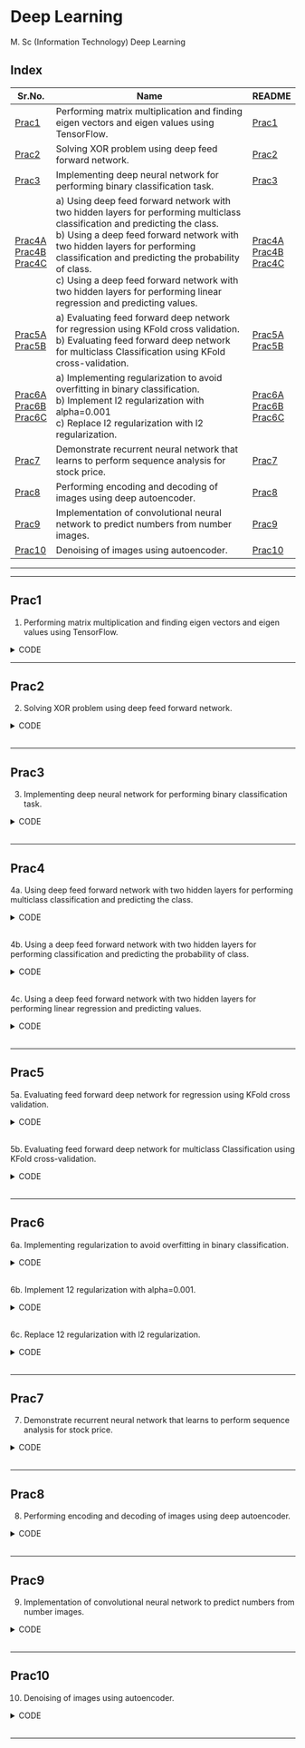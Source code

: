 # Deep Learning

M. Sc (Information Technology)
Deep Learning

## Index

| Sr.No. | Name | README |
| --- | --- | --- |
| [Prac1](/MscIT/Semester%204/Deep_Learning/Practical01/) | Performing matrix multiplication and finding eigen vectors and eigen values using TensorFlow. | [Prac1](#prac1) |
| [Prac2](/MscIT/Semester%204/Deep_Learning/Practical02/) | Solving XOR problem using deep feed forward network. | [Prac2](#prac2) |
| [Prac3](/MscIT/Semester%204/Deep_Learning/Practical03/) | Implementing deep neural network for performing binary classification task. | [Prac3](#prac3) |
| [Prac4A](/MscIT/Semester%204/Deep_Learning/Practical04/) <br> [Prac4B](/MscIT/Semester%204/Deep_Learning/Practical04/) <br> [Prac4C](/MscIT/Semester%204/Deep_Learning/Practical04/) | a) Using deep feed forward network with two hidden layers for performing multiclass classification and predicting the class. <br> b) Using a deep feed forward network with two hidden layers for performing classification and predicting the probability of class. <br> c) Using a deep feed forward network with two hidden layers for performing linear regression and predicting values. | [Prac4A](#prac4) <br> [Prac4B](#prac4) <br> [Prac4C](#prac4) |
| [Prac5A](/MscIT/Semester%204/Deep_Learning/Practical05/) <br> [Prac5B](/MscIT/Semester%204/Deep_Learning/Practical05/) | a) Evaluating feed forward deep network for regression using KFold cross validation. <br> b) Evaluating feed forward deep network for multiclass Classification using KFold cross-validation. | [Prac5A](#prac5) <br> [Prac5B](#prac5) |
| [Prac6A](/MscIT/Semester%204/Deep_Learning/Practical06/) <br> [Prac6B](/MscIT/Semester%204/Deep_Learning/Practical06/) <br> [Prac6C](/MscIT/Semester%204/Deep_Learning/Practical06/) | a) Implementing regularization to avoid overfitting in binary classification. <br> b) Implement l2 regularization with alpha=0.001 <br> c) Replace l2 regularization with l2 regularization. | [Prac6A](#prac6) <br> [Prac6B](#prac6) <br> [Prac6C](#prac6) |
| [Prac7](/MscIT/Semester%204/Deep_Learning/Practical07/) | Demonstrate recurrent neural network that learns to perform sequence analysis for stock price. | [Prac7](#prac7) |
| [Prac8](/MscIT/Semester%204/Deep_Learning/Practical08/) | Performing encoding and decoding of images using deep autoencoder. | [Prac8](#prac8) |
| [Prac9](/MscIT/Semester%204/Deep_Learning/Practical09/) | Implementation of convolutional neural network to predict numbers from number images. | [Prac9](#prac9) |
| [Prac10](/MscIT/Semester%204/Deep_Learning/Practical10/) | Denoising of images using autoencoder. | [Prac10](#prac10) |



******************
---------------------

## Prac1

1. Performing matrix multiplication and finding eigen vectors and eigen values using TensorFlow.



<details>
<summary>CODE</summary>

```python
# Aim: Performing matrix multiplication and finding eigen vectors and eigen values using TensorFlow.

import tensorflow as tf

print("Matrix Multiplication Demo")
x = tf.constant([1, 2, 3, 4, 5, 6], shape=[2, 3])
print(x)

y = tf.constant([7, 8, 9, 10, 11, 12], shape=[3, 2])
print(y)

z = tf.matmul(x, y)
print("Product:", z)

e_matrix_A = tf.random.uniform(
    [2, 2], minval=3, maxval=10, dtype=tf.float32, name="matrixA"
)
print("Matrix A:\n{}\n\n".format(e_matrix_A))
eigen_values_A, eigen_vectors_A = tf.linalg.eigh(e_matrix_A)
print(
    "Eigen Vectors:\n{}\n\nEigen Values:\n{}\n".format(eigen_vectors_A, eigen_values_A)
)


```

</details>


******************************************************

## Prac2

2. Solving XOR problem using deep feed forward network.

<details>
<summary>CODE</summary>

```python

import numpy as np
from keras.models import Sequential
from keras.layers import Dense

model = Sequential()
model.add(Dense(units=2, activation="relu", input_dim=2))
model.add(Dense(units=1, activation="sigmoid"))
model.compile(loss="binary_crossentropy", optimizer="adam", metrics="accuracy")

X = np.array([[0.0, 0.0], [0.0, 1.0], [1.0, 0.0], [1.0, 1.0]])
print("Input data:")
print(X)

y = np.array([0.0, 1.0, 1.0, 0.0])
print("\nTarget labels:")
print(y)

model.get_weights()
model.fit(X, y, epochs=500)
predictions = model.predict(X)
print("\nPredictions after training:")
print(predictions)

```

</details>

<br>


******************************************************

## Prac3

3. Implementing deep neural network for performing binary classification task.

<details>
<summary>CODE</summary>

```python

# Aim: Implementing deep neural network for performing binary classification task.
# pip install keras
from keras.models import Sequential
from keras.layers import Dense
import pandas as pd

names = [
    "No. of pregnancies",
    "Glucose level",
    "Blood Pressure",
    "skin thickness",
    "Insulin",
    "BMI",
    "Diabetes pedigree",
    "Age",
    "Class",
]

#csv file with no column names expected
df = pd.read_csv("/content/pima-indians-diabetes.data.csv", names=names) 
df.head(3)
binaryc = Sequential()

from tensorflow.tools.docs.doc_controls import doc_in_current_and_subclasses

binaryc.add(Dense(units=10, activation="relu", input_dim=8))
binaryc.add(Dense(units=8, activation="relu"))
binaryc.add(Dense(units=1, activation="sigmoid"))
binaryc.compile(loss="binary_crossentropy", optimizer="adam", metrics="accuracy")
X = df.iloc[:, :-1]
y = df.iloc[:, -1]

from sklearn.model_selection import train_test_split

xtrain, xtest, ytrain, ytest = train_test_split(X, y, test_size=0.25, random_state=1)
xtrain.shape
ytrain.shape
binaryc.fit(xtrain, ytrain, epochs=200, batch_size=20)
predictions = binaryc.predict(xtest)
predictions.shape
class_labels = []
for i in predictions:
    if i > 0.5:
        class_labels.append(1)
    else:
        class_labels.append(0)
class_labels
from sklearn.metrics import accuracy_score

print("Accuracy Score", accuracy_score(ytest, class_labels))

```

</details>

<br>

******************************************************

## Prac4

4a. Using deep feed forward network with two hidden layers for performing multiclass classification and predicting the class.

<details>
<summary>CODE</summary>

```python

# Aim: Using feed Forward Network with multiple hidden layers for performing multiclass classification and predicting the class. 

from keras.models import Sequential
from keras.layers import Dense
import pandas as pd
import numpy as np

df = pd.read_csv("/content/flower_1.csv")

#df = pd.read_csv("data/flower_1.csv")
# df = pd.read_csv("flower_1.csv")

df.head()

x=df.iloc[:,:-1].astype(float)
y=df.iloc[:,-1]

print(x.shape)
print(y.shape)

#labelencode y
from sklearn.preprocessing import LabelEncoder
lb=LabelEncoder()
y=lb.fit_transform(y)
y

import numpy as np
from tensorflow.keras.utils import to_categorical
#from keras.utils import np_utils
encoded_Y = to_categorical(y)
encoded_Y

#creating a model
model = Sequential()

model.add(Dense(units = 10, activation = 'relu', input_dim = 4))
model.add(Dense(units = 8, activation = 'relu'))
model.add(Dense(units = 3, activation = 'softmax'))

model.compile(loss = 'categorical_crossentropy', optimizer = 'adam', metrics = ['accuracy'])

model.fit(x,encoded_Y,epochs = 400,batch_size = 10)

predict = model.predict(x)
print(predict)

for i in range(35,150,3):
    print(predict[i],encoded_Y[i])

actual = []

for i in range(0,150):
    actual.append(np.argmax(predict[i]))

print(actual)

newdf = pd.DataFrame(list(zip(actual,y)),columns = ['Actual','Predicted'])
newdf


```

</details>

<br>

4b. Using a deep feed forward network with two hidden layers for performing classification and predicting the probability of class.

<details>
<summary>CODE</summary>

```python

# Paste your code here

```

</details>

<br>

4c. Using a deep feed forward network with two hidden layers for performing linear regression and predicting values.

<details>
<summary>CODE</summary>

```python

# Paste your code here

```

</details>

<br>

******************************************************

## Prac5

5a. Evaluating feed forward deep network for regression using KFold cross validation.

<details>
<summary>CODE</summary>

```python


# !pip install keras (2.15.0)
# !pip install scikit_learn
# !pip install scikeras

import pandas as pd
from keras.models import Sequential
from keras.layers import Dense
# from keras.wrappers.scikit_learn import KerasRegressor
from scikeras.wrappers import KerasRegressor
from sklearn.model_selection import cross_val_score, KFold
from sklearn.preprocessing import StandardScaler
from sklearn.pipeline import Pipeline
from sklearn.neural_network import MLPRegressor


dataframe = pd.read_csv("MscIT\Semester 4\Deep_Learning\Practical05\housing.csv")
# dataframe = pd.read_csv("/content/housing.csv")
dataset = dataframe.values

# Print the shape of dataset to verify the number of features and samples
print("Shape of dataset:", dataset.shape)

# Ensure correct slicing for features and target variable
X = dataset[:, :-1]  # Select all columns except the last one as features
Y = dataset[:, -1]   # Select the last column as target variable

def wider_model():
    model = Sequential()
    model.add(Dense(15, input_dim=13, kernel_initializer='normal', activation='relu'))
    # model.add(Dense(20, input_dim=13, kernel_initializer='normal', activation='relu'))
    model.add(Dense(13, kernel_initializer='normal', activation='relu'))
    model.add(Dense(1, kernel_initializer='normal'))
    model.compile(loss='mean_squared_error', optimizer='adam')
    return model

estimators = []
estimators.append(('standardize', StandardScaler()))
estimators.append(('mlp', KerasRegressor(build_fn=wider_model, epochs=10, batch_size=5)))
pipeline = Pipeline(estimators)
kfold = KFold(n_splits=10)

results = cross_val_score(pipeline, X, Y, cv=kfold)
print("Wider: %.2f (%.2f) MSE" % (results.mean(), results.std()))

```

</details>

<br>

5b. Evaluating feed forward deep network for multiclass Classification using KFold cross-validation.

<details>
<summary>CODE</summary>

```python

# 5B. Evaluating feed forward deep network for multiclass Classification using KFold cross-validation.


# !pip install scikeras
# !pip install np_utils

# loading libraries
import pandas
from keras.models import Sequential
from keras.layers import Dense
from scikeras.wrappers import KerasClassifier
from tensorflow.keras.utils import to_categorical
from sklearn.model_selection import cross_val_score
from sklearn.model_selection import KFold
from sklearn.preprocessing import LabelEncoder

# loading dataset
df = pandas.read_csv('/content/flowers.csv', header=None) #remove , header=None if dataset contains column name
print(df)

# splitting dataset into input and output variables
X = df.iloc[:, 0:4].astype(float)
y = df.iloc[:, 4]
# print(X)
# print(y)

# encoding string output into numeric output
encoder = LabelEncoder()
encoder.fit(y)
encoded_y = encoder.transform(y)
print(encoded_y)
dummy_Y = to_categorical(encoded_y)
print(dummy_Y)

def baseline_model():
    # create model
    model = Sequential()
    model.add(Dense(8, input_dim=4, activation='relu'))
    model.add(Dense(3, activation='softmax'))
    # Compile model
    model.compile(loss='categorical_crossentropy', optimizer='adam', metrics=['accuracy'])
    return model

estimator = baseline_model()
estimator.fit(X, dummy_Y, epochs=100, shuffle=True)
action = estimator.predict(X)
for i in range(25):
    print(dummy_Y[i])
    print('^^^^^^^^^^^^^^^^^^^^^^')
for i in range(25):
    print(action[i])



```

</details>

<br>

******************************************************

## Prac6

6a. Implementing regularization to avoid overfitting in binary classification.

<details>
<summary>CODE</summary>

```python

from matplotlib import pyplot
from sklearn.datasets import make_moons
from keras.models import Sequential
from keras.layers import Dense
X,Y=make_moons(n_samples=100,noise=0.2,random_state=1)
n_train=30
trainX,testX=X[:n_train,:],X[n_train:]
trainY,testY=Y[:n_train],Y[n_train:]
#print(trainX)
#print(trainY)
#print(testX)
#print(testY)
model=Sequential()
model.add(Dense(500,input_dim=2,activation='relu'))
model.add(Dense(1,activation='sigmoid'))
model.compile(loss='binary_crossentropy',optimizer='adam',metrics=['accuracy'])
history=model.fit(trainX,trainY,validation_data=(testX,testY),epochs=1000)
pyplot.plot(history.history['accuracy'],label='train')
pyplot.plot(history.history['val_accuracy'],label='test')
pyplot.legend()
pyplot.show()

pyplot.plot(history.history['accuracy'],label='train')
pyplot.plot(history.history['val_accuracy'],label='test')
pyplot.legend()
pyplot.show()

```

</details>

<br>

6b. Implement 12 regularization with alpha=0.001.

<details>
<summary>CODE</summary>

```python

from matplotlib import pyplot
from sklearn.datasets import make_moons
from keras.models import Sequential
from keras.layers import Dense
from keras.regularizers import l2

X,Y=make_moons(n_samples=100,noise=0.2,random_state=1)
n_train=30
trainX,testX=X[:n_train,:],X[n_train:]
trainY,testY=Y[:n_train],Y[n_train:]
#print(trainX)
#print(trainY)
#print(testX)
#print(testY)
model=Sequential()
model.add(Dense(500,input_dim=2,activation='relu',kernel_regularizer=l2(0.001)))
model.add(Dense(1,activation='sigmoid'))
model.compile(loss='binary_crossentropy',optimizer='adam',metrics=['accuracy'])
history=model.fit(trainX,trainY,validation_data=(testX,testY),epochs=1000)

pyplot.plot(history.history['accuracy'],label='train')
pyplot.plot(history.history['val_accuracy'],label='test')
pyplot.legend()
pyplot.show()

```

</details>

<br>

6c. Replace 12 regularization with l2 regularization.

<details>
<summary>CODE</summary>

```python

# !pip install pandas
# !pip install matplotlib
# !pip install keras
# !pip install tensorflow

from matplotlib import pyplot
from sklearn.datasets import make_moons
from keras.models import Sequential
from keras.layers import Dense
from keras.regularizers import l1_l2
X,Y=make_moons(n_samples=100,noise=0.2,random_state=1)
n_train=30
trainX,testX=X[:n_train,:],X[n_train:]
trainY,testY=Y[:n_train],Y[n_train:]
#print(trainX)
#print(trainY)
#print(testX)
#print(testY)

model=Sequential()
model.add(Dense(500,input_dim=2,activation='relu',kernel_regularizer=l1_l2(l1=0.001,l2=0.001)))
model.add(Dense(1,activation='sigmoid'))
model.compile(loss='binary_crossentropy',optimizer='adam',metrics=['accuracy'])
history=model.fit(trainX,trainY,validation_data=(testX,testY),epochs=400)
pyplot.plot(history.history['accuracy'],label='train')
pyplot.plot(history.history['val_accuracy'],label='test')
pyplot.legend()
pyplot.show()

```

</details>

<br>

******************************************************

## Prac7

7. Demonstrate recurrent neural network that learns to perform sequence analysis for stock price.

<details>
<summary>CODE</summary>

```python

# -*- coding: utf-8 -*-
"""DL_7.ipynb

Automatically generated by Colab.

Original file is located at
    https://colab.research.google.com/drive/1M8AweS1adIDt5F_5xLoA5-Iw94gY5nkM

# 7. Demonstrate recurrent neural network that learns to perform sequence analysis for stock price.
"""

import numpy as np
import matplotlib.pyplot as plt
import pandas as pd
from keras.models import Sequential
from keras.layers import Dense, LSTM, Dropout
from sklearn.preprocessing import MinMaxScaler

# Read training dataset
dataset_train = pd.read_csv('/content/Google_Stock_Price_Train.csv')
training_set = dataset_train.iloc[:, 1:2].values

# Scale the training set
sc = MinMaxScaler(feature_range=(0,1))
training_set_scaled = sc.fit_transform(training_set)

# Create X_train and Y_train
X_train = []
Y_train = []
for i in range(60, 1258):
    X_train.append(training_set_scaled[i-60:i, 0])
    Y_train.append(training_set_scaled[i, 0])
X_train, Y_train = np.array(X_train), np.array(Y_train)

# Reshape X_train for LSTM
X_train = np.reshape(X_train, (X_train.shape[0], X_train.shape[1], 1))

# Build the LSTM model
regressor = Sequential()
regressor.add(LSTM(units=50, return_sequences=True, input_shape=(X_train.shape[1], 1)))
regressor.add(Dropout(0.2))
regressor.add(LSTM(units=50, return_sequences=True))
regressor.add(Dropout(0.2))
regressor.add(LSTM(units=50, return_sequences=True))
regressor.add(Dropout(0.2))
regressor.add(LSTM(units=50))
regressor.add(Dropout(0.2))
regressor.add(Dense(units=1))
regressor.compile(optimizer='adam', loss='mean_squared_error')

# Train the model
regressor.fit(X_train, Y_train, epochs=100, batch_size=32)

# Read test dataset
dataset_test = pd.read_csv('/content/Google_Stock_Price_Test.csv')
real_stock_price = dataset_test.iloc[:, 1:2].values

# Concatenate total dataset
dataset_total = pd.concat((dataset_train['Open'], dataset_test['Open']), axis=0)
inputs = dataset_total[len(dataset_total)-len(dataset_test)-60:].values
inputs = inputs.reshape(-1, 1)
inputs = sc.transform(inputs)

# Create X_test
X_test = []
for i in range(60, 80):
    X_test.append(inputs[i-60:i, 0])
X_test = np.array(X_test)
X_test = np.reshape(X_test, (X_test.shape[0], X_test.shape[1], 1))

# Predict stock prices
predicted_stock_price = regressor.predict(X_test)
predicted_stock_price = sc.inverse_transform(predicted_stock_price)

# Visualize results
plt.plot(real_stock_price, color='red', label='Real Google Stock Price')
plt.plot(predicted_stock_price, color='blue', label='Predicted Stock Price')
plt.xlabel('Time')
plt.ylabel('Google Stock Price')
plt.legend()
plt.show()

```

</details>

<br>

******************************************************

## Prac8

8. Performing encoding and decoding of images using deep autoencoder.

<details>
<summary>CODE</summary>

```python

# 8. Performing encoding and decoding of images using deep autoencoder.

import keras
from keras import layers
from keras.datasets import mnist
import numpy as np

encoding_dim = 32

# this is our input image
input_img = keras.Input(shape=(784,))

# "encoded" is the encoded representation of the input
encoded = layers.Dense(encoding_dim, activation='relu')(input_img)

# "decoded" is the lossy reconstruction of the input
decoded = layers.Dense(784, activation='sigmoid')(encoded)

# creating autoencoder model
autoencoder = keras.Model(input_img, decoded)

# create the encoder model
encoder = keras.Model(input_img, encoded)

encoded_input = keras.Input(shape=(encoding_dim,))

# Retrieve the last layer of the autoencoder model
decoder_layer = autoencoder.layers[-1]

# create the decoder model
decoder = keras.Model(encoded_input, decoder_layer(encoded_input))

autoencoder.compile(optimizer='adam', loss='binary_crossentropy')

# scale and make train and test dataset
(X_train, _), (X_test, _) = mnist.load_data()
X_train = X_train.astype('float32') / 255.
X_test = X_test.astype('float32') / 255.
X_train = X_train.reshape((len(X_train), np.prod(X_train.shape[1:])))
X_test = X_test.reshape((len(X_test), np.prod(X_test.shape[1:])))

print(X_train.shape)
print(X_test.shape)

# train autoencoder with training dataset
autoencoder.fit(X_train, X_train,
                epochs=50,
                batch_size=256,
                shuffle=True,
                validation_data=(X_test, X_test))

encoded_imgs = encoder.predict(X_test)
decoded_imgs = decoder.predict(encoded_imgs)

import matplotlib.pyplot as plt

n = 10  # How many digits we will display
plt.figure(figsize=(40, 4))
for i in range(10):
    # display original
    ax = plt.subplot(3, 20, i + 1)
    plt.imshow(X_test[i].reshape(28, 28))
    plt.gray()
    ax.get_xaxis().set_visible(False)
    ax.get_yaxis().set_visible(False)

    # display encoded image
    ax = plt.subplot(3, 20, i + 1 + 20)
    plt.imshow(encoded_imgs[i].reshape(8, 4))
    plt.gray()
    ax.get_xaxis().set_visible(False)
    ax.get_yaxis().set_visible(False)

    # display reconstruction
    ax = plt.subplot(3, 20, 2 * 20 + i + 1)
    plt.imshow(decoded_imgs[i].reshape(28, 28))
    plt.gray()
    ax.get_xaxis().set_visible(False)
    ax.get_yaxis().set_visible(False)

plt.show()

```

</details>

<br>

******************************************************

## Prac9

9. Implementation of convolutional neural network to predict numbers from number images.

<details>
<summary>CODE</summary>

```python

# 9. Aim: Implementation of convolutional neural network to predict number from number images

from keras.datasets import mnist
from keras.utils import to_categorical
from keras.models import Sequential
from keras.layers import Dense, Conv2D, Flatten
import matplotlib.pyplot as plt

# Download MNIST data and split into train and test sets
(X_train, Y_train), (X_test, Y_test) = mnist.load_data()

# Plot the first image in the dataset
plt.imshow(X_train[0])
plt.show()
print(X_train[0].shape)

# Reshape data for CNN (add channel dimension)
X_train = X_train.reshape(60000, 28, 28, 1)
X_test = X_test.reshape(10000, 28, 28, 1)

# One-hot encode labels
Y_train = to_categorical(Y_train)
Y_test = to_categorical(Y_test)

# Print an example of one-hot encoded label
print(Y_train[0])

# Define the model architecture
model = Sequential()

# Learn image features with convolutional layers
model.add(Conv2D(64, kernel_size=3, activation='relu', input_shape=(28, 28, 1)))
model.add(Conv2D(32, kernel_size=3, activation='relu'))
model.add(Flatten())

# Add a dense layer with softmax activation for 10-class classification
model.add(Dense(10, activation='softmax'))

# Compile the model for training
model.compile(optimizer='adam', loss='categorical_crossentropy', metrics=['accuracy'])

# Train the model with validation data
model.fit(X_train, Y_train, validation_data=(X_test, Y_test), epochs=3)

# Make predictions on the first 4 test images
predictions = model.predict(X_test[:4])
print(predictions)  # Predicted probabilities for each class

# Print the actual labels for the first 4 test images
print(Y_test[:4])  # One-hot encoded labels

```

</details>

<br>

******************************************************

## Prac10

10. Denoising of images using autoencoder.

<details>
<summary>CODE</summary>

```python

# 10. Denoising of images using autoencoder.

import keras
from keras.datasets import mnist
from keras import layers
import numpy as np
from keras.callbacks import TensorBoard
import matplotlib.pyplot as plt

(X_train,_),(X_test,_)=mnist.load_data()
X_train=X_train.astype('float32')/255.
X_test=X_test.astype('float32')/255.
X_train=np.reshape(X_train,(len(X_train),28,28,1))
X_test=np.reshape(X_test,(len(X_test),28,28,1))
noise_factor=0.5
X_train_noisy=X_train+noise_factor*np.random.normal(loc=0.0,scale=1.0,size=X_train.shape)
X_test_noisy=X_test+noise_factor*np.random.normal(loc=0.0,scale=1.0,size=X_test.shape)
X_train_noisy=np.clip(X_train_noisy,0.,1.)
X_test_noisy=np.clip(X_test_noisy,0.,1.)

n=10
plt.figure(figsize=(20,2))
for i in range(1,n+1):
    ax=plt.subplot(1,n,i)
    plt.imshow(X_test_noisy[i].reshape(28,28))
    plt.gray()
    ax.get_xaxis().set_visible(False)
    ax.get_yaxis().set_visible(False)
plt.show()

input_img=keras.Input(shape=(28,28,1))
x=layers.Conv2D(32,(3,3),activation='relu',padding='same')(input_img)
x=layers.MaxPooling2D((2,2),padding='same')(x)
x=layers.Conv2D(32,(3,3),activation='relu',padding='same')(x)
encoded=layers.MaxPooling2D((2,2),padding='same')(x)
x=layers.Conv2D(32,(3,3),activation='relu',padding='same')(encoded)
x=layers.UpSampling2D((2,2))(x)
x=layers.Conv2D(32,(3,3),activation='relu',padding='same')(x)
x=layers.UpSampling2D((2,2))(x)
decoded=layers.Conv2D(1,(3,3),activation='sigmoid',padding='same')(x)

autoencoder=keras.Model(input_img,decoded)
autoencoder.compile(optimizer='adam',loss='binary_crossentropy')
autoencoder.fit(X_train_noisy,X_train, epochs=3, batch_size=128, shuffle=True, validation_data=(X_test_noisy,X_test), callbacks=[TensorBoard(log_dir='/tmo/tb',histogram_freq=0,write_graph=False)])

predictions=autoencoder.predict(X_test_noisy)

m=10
plt.figure(figsize=(20,2))
for i in range(1,m+1):
    ax=plt.subplot(1,m,i)
    plt.imshow(predictions[i].reshape(28,28))
    plt.gray()
    ax.get_xaxis().set_visible(False)
    ax.get_yaxis().set_visible(False)
plt.show()

```

</details>

<br>

******************************************************




<!-- | Sr.No. | Name | README | DOWNLOAD |
| --- | --- | --- | --- |
| [Prac1](/MscIT/Semester%204/Deep_Learning/Practical01/) | 1. Performing matrix multiplication and finding eigen vectors and eigen values using TensorFlow.. | [Prac1](#prac1) |  [Download](https://NinadKarlekar.github.io/Practical_BscIT_MscIT_Ninad/MscIT/Semester%204/Deep_Learning/Practical01/DL_1.py) | -->